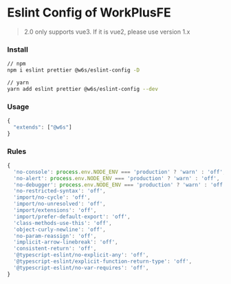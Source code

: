 # Eslint Config of WorkPlusFE

> 2.0 only supports vue3. If it is vue2, please use version 1.x

### Install

```bash
// npm
npm i eslint prettier @w6s/eslint-config -D

// yarn
yarn add eslint prettier @w6s/eslint-config --dev
```

### Usage

```js
{
  "extends": ["@w6s"]
}
```

### Rules

```js
{
  'no-console': process.env.NODE_ENV === 'production' ? 'warn' : 'off',
  'no-alert': process.env.NODE_ENV === 'production' ? 'warn' : 'off',
  'no-debugger': process.env.NODE_ENV === 'production' ? 'warn' : 'off',
  'no-restricted-syntax': 'off',
  'import/no-cycle': 'off',
  'import/no-unresolved': 'off',
  'import/extensions': 'off',
  'import/prefer-default-export': 'off',
  'class-methods-use-this': 'off',
  'object-curly-newline': 'off',
  'no-param-reassign': 'off',
  'implicit-arrow-linebreak': 'off',
  'consistent-return': 'off',
  '@typescript-eslint/no-explicit-any': 'off',
  '@typescript-eslint/explicit-function-return-type': 'off',
  '@typescript-eslint/no-var-requires': 'off',
}
```